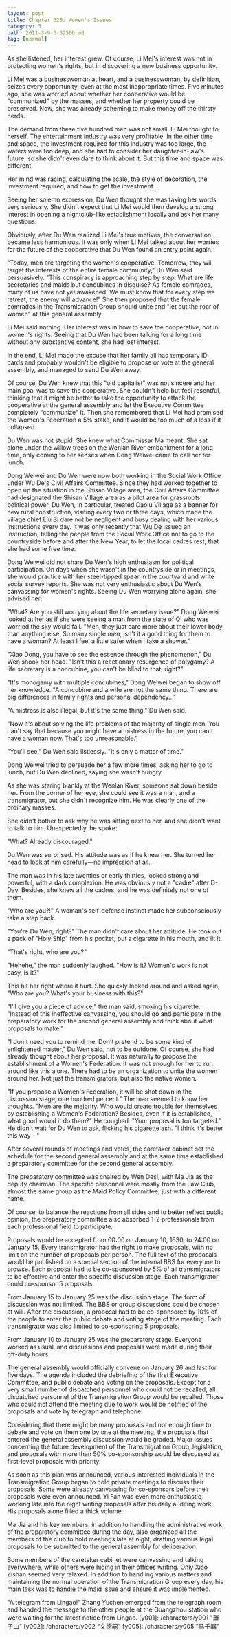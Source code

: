 ```yaml
---
layout: post
title: Chapter 325: Women's Issues
category: 3
path: 2011-3-9-3-32500.md
tag: [normal]
---
```


As she listened, her interest grew. Of course, Li Mei's interest was not in protecting women's rights, but in discovering a new business opportunity.

Li Mei was a businesswoman at heart, and a businesswoman, by definition, seizes every opportunity, even at the most inappropriate times. Five minutes ago, she was worried about whether her cooperative would be "communized" by the masses, and whether her property could be preserved. Now, she was already scheming to make money off the thirsty nerds.

The demand from these five hundred men was not small, Li Mei thought to herself. The entertainment industry was very profitable. In the other time and space, the investment required for this industry was too large, the waters were too deep, and she had to consider her daughter-in-law's future, so she didn't even dare to think about it. But this time and space was different.

Her mind was racing, calculating the scale, the style of decoration, the investment required, and how to get the investment...

Seeing her solemn expression, Du Wen thought she was taking her words very seriously. She didn't expect that Li Mei would then develop a strong interest in opening a nightclub-like establishment locally and ask her many questions.

Obviously, after Du Wen realized Li Mei's true motives, the conversation became less harmonious. It was only when Li Mei talked about her worries for the future of the cooperative that Du Wen found an entry point again.

"Today, men are targeting the women's cooperative. Tomorrow, they will target the interests of the entire female community," Du Wen said persuasively. "This conspiracy is approaching step by step. What are life secretaries and maids but concubines in disguise? As female comrades, many of us have not yet awakened. We must know that for every step we retreat, the enemy will advance!" She then proposed that the female comrades in the Transmigration Group should unite and "let out the roar of women" at this general assembly.

Li Mei said nothing. Her interest was in how to save the cooperative, not in women's rights. Seeing that Du Wen had been talking for a long time without any substantive content, she had lost interest.

In the end, Li Mei made the excuse that her family all had temporary ID cards and probably wouldn't be eligible to propose or vote at the general assembly, and managed to send Du Wen away.

Of course, Du Wen knew that this "old capitalist" was not sincere and her main goal was to save the cooperative. She couldn't help but feel resentful, thinking that it might be better to take the opportunity to attack the cooperative at the general assembly and let the Executive Committee completely "communize" it. Then she remembered that Li Mei had promised the Women's Federation a 5% stake, and it would be too much of a loss if it collapsed.

Du Wen was not stupid. She knew what Commissar Ma meant. She sat alone under the willow trees on the Wenlan River embankment for a long time, only coming to her senses when Dong Weiwei came to call her for lunch.

Dong Weiwei and Du Wen were now both working in the Social Work Office under Wu De's Civil Affairs Committee. Since they had worked together to open up the situation in the Shisan Village area, the Civil Affairs Committee had designated the Shisan Village area as a pilot area for grassroots political power. Du Wen, in particular, treated Daolu Village as a banner for new rural construction, visiting every two or three days, which made the village chief Liu Si dare not be negligent and busy dealing with her various instructions every day. It was only recently that Wu De issued an instruction, telling the people from the Social Work Office not to go to the countryside before and after the New Year, to let the local cadres rest, that she had some free time.

Dong Weiwei did not share Du Wen's high enthusiasm for political participation. On days when she wasn't in the countryside or in meetings, she would practice with her steel-tipped spear in the courtyard and write social survey reports. She was not very enthusiastic about Du Wen's canvassing for women's rights. Seeing Du Wen worrying alone again, she advised her:

"What? Are you still worrying about the life secretary issue?" Dong Weiwei looked at her as if she were seeing a man from the state of Qi who was worried the sky would fall. "Men, they just care more about their lower body than anything else. So many single men, isn't it a good thing for them to have a woman? At least I feel a little safer when I take a shower."

"Xiao Dong, you have to see the essence through the phenomenon," Du Wen shook her head. "Isn't this a reactionary resurgence of polygamy? A life secretary is a concubine, you can't be blind to that, right?"

"It's monogamy with multiple concubines," Dong Weiwei began to show off her knowledge. "A concubine and a wife are not the same thing. There are big differences in family rights and personal dependency..."

"A mistress is also illegal, but it's the same thing," Du Wen said.

"Now it's about solving the life problems of the majority of single men. You can't say that because you might have a mistress in the future, you can't have a woman now. That's too unreasonable."

"You'll see," Du Wen said listlessly. "It's only a matter of time."

Dong Weiwei tried to persuade her a few more times, asking her to go to lunch, but Du Wen declined, saying she wasn't hungry.

As she was staring blankly at the Wenlan River, someone sat down beside her. From the corner of her eye, she could see it was a man, and a transmigrator, but she didn't recognize him. He was clearly one of the ordinary masses.

She didn't bother to ask why he was sitting next to her, and she didn't want to talk to him. Unexpectedly, he spoke:

"What? Already discouraged."

Du Wen was surprised. His attitude was as if he knew her. She turned her head to look at him carefully—no impression at all.

The man was in his late twenties or early thirties, looked strong and powerful, with a dark complexion. He was obviously not a "cadre" after D-Day. Besides, she knew all the cadres, and he was definitely not one of them.

"Who are you?!" A woman's self-defense instinct made her subconsciously take a step back.

"You're Du Wen, right?" The man didn't care about her attitude. He took out a pack of "Holy Ship" from his pocket, put a cigarette in his mouth, and lit it.

"That's right, who are you?"

"Hehehe," the man suddenly laughed. "How is it? Women's work is not easy, is it?"

This hit her right where it hurt. She quickly looked around and asked again, "Who are you? What's your business with this?"

"I'll give you a piece of advice," the man said, smoking his cigarette. "Instead of this ineffective canvassing, you should go and participate in the preparatory work for the second general assembly and think about what proposals to make."

"I don't need you to remind me. Don't pretend to be some kind of enlightened master," Du Wen said, not to be outdone. Of course, she had already thought about her proposal. It was naturally to propose the establishment of a Women's Federation. It was not enough for her to run around like this alone. There had to be an organization to unite the women around her. Not just the transmigrators, but also the native women.

"If you propose a Women's Federation, it will be shot down in the discussion stage, one hundred percent." The man seemed to know her thoughts. "Men are the majority. Who would create trouble for themselves by establishing a Women's Federation? Besides, even if it is established, what good would it do them?" He coughed. "Your proposal is too targeted." He didn't wait for Du Wen to ask, flicking his cigarette ash. "I think it's better this way—"

After several rounds of meetings and votes, the caretaker cabinet set the schedule for the second general assembly and at the same time established a preparatory committee for the second general assembly.

The preparatory committee was chaired by Wen Desi, with Ma Jia as the deputy chairman. The specific personnel were mostly from the Law Club, almost the same group as the Maid Policy Committee, just with a different name.

Of course, to balance the reactions from all sides and to better reflect public opinion, the preparatory committee also absorbed 1-2 professionals from each professional field to participate.

Proposals would be accepted from 00:00 on January 10, 1630, to 24:00 on January 15. Every transmigrator had the right to make proposals, with no limit on the number of proposals per person. The full text of the proposals would be published on a special section of the internal BBS for everyone to browse. Each proposal had to be co-sponsored by 5% of all transmigrators to be effective and enter the specific discussion stage. Each transmigrator could co-sponsor 5 proposals.

From January 15 to January 25 was the discussion stage. The form of discussion was not limited. The BBS or group discussions could be chosen at will. After the discussion, a proposal had to be co-sponsored by 10% of the people to enter the public debate and voting stage of the meeting. Each transmigrator was also limited to co-sponsoring 5 proposals.

From January 10 to January 25 was the preparatory stage. Everyone worked as usual, and discussions and proposals were made during their off-duty hours.

The general assembly would officially convene on January 26 and last for five days. The agenda included the debriefing of the first Executive Committee, and public debate and voting on the proposals. Except for a very small number of dispatched personnel who could not be recalled, all dispatched personnel of the Transmigration Group would be recalled. Those who could not attend the meeting due to work would be notified of the proposals and vote by telegraph and telephone.

Considering that there might be many proposals and not enough time to debate and vote on them one by one at the meeting, the proposals that entered the general assembly discussion would be graded. Major issues concerning the future development of the Transmigration Group, legislation, and proposals with more than 50% co-sponsorship would be discussed as first-level proposals with priority.

As soon as this plan was announced, various interested individuals in the Transmigration Group began to hold private meetings to discuss their proposals. Some were already canvassing for co-sponsors before their proposals were even announced. Yi Fan was even more enthusiastic, working late into the night writing proposals after his daily auditing work. His proposals alone filled a thick volume.

Ma Jia and his key members, in addition to handling the administrative work of the preparatory committee during the day, also organized all the members of the club to hold meetings late at night, drafting various legal proposals to be submitted to the general assembly for deliberation.

Some members of the caretaker cabinet were canvassing and talking everywhere, while others were hiding in their offices writing. Only Xiao Zishan seemed very relaxed. In addition to handling various matters and maintaining the normal operation of the Transmigration Group every day, his main task was to handle the maid issue and ensure it was implemented.

"A telegram from Lingao!" Zhang Yuchen emerged from the telegraph room and handed the message to the other people at the Guangzhou station who were waiting for the latest notice from Lingao.
[y001]: /characters/y001 "蕭子山"
[y002]: /characters/y002 "文德嗣"
[y005]: /characters/y005 "马千瞩"
